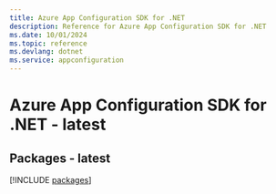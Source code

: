 ```yaml
---
title: Azure App Configuration SDK for .NET
description: Reference for Azure App Configuration SDK for .NET
ms.date: 10/01/2024
ms.topic: reference
ms.devlang: dotnet
ms.service: appconfiguration
---
```

# Azure App Configuration SDK for .NET - latest
## Packages - latest
[!INCLUDE [packages](app-configuration-index.md)]